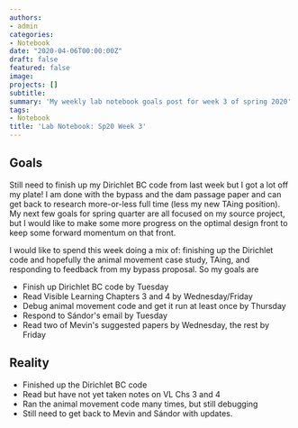 ```yaml
---
authors:
- admin
categories:
- Notebook
date: "2020-04-06T00:00:00Z"
draft: false
featured: false
image:
projects: []
subtitle: 
summary: 'My weekly lab notebook goals post for week 3 of spring 2020'
tags:
- Notebook
title: 'Lab Notebook: Sp20 Week 3'
---
```


## Goals ##

Still need to finish up my Dirichlet BC code from last week but I got a lot off my plate! I am done with the bypass and the dam passage paper and can get back to research more-or-less full time (less my new TAing position). My next few goals for spring quarter are all focused on my source project, but I would like to make some more progress on the optimal design front to keep some forward momentum on that front.

I would like to spend this week doing a mix of: finishing up the Dirichlet code and hopefully the animal movement case study, TAing, and responding to feedback from my bypass proposal. So my goals are
- Finish up Dirichlet BC code by Tuesday
- Read Visible Learning Chapters 3 and 4 by Wednesday/Friday
- Debug animal movement code and get it run at least once by Thursday
- Respond to S&aacute;ndor's email by Tuesday
- Read two of Mevin's suggested papers by Wednesday, the rest by Friday

## Reality ##
- Finished up the Dirichlet BC code
- Read but have not yet taken notes on VL Chs 3 and 4
- Ran the animal movement code many times, but still debugging
- Still need to get back to Mevin and S&aacute;ndor with updates. 